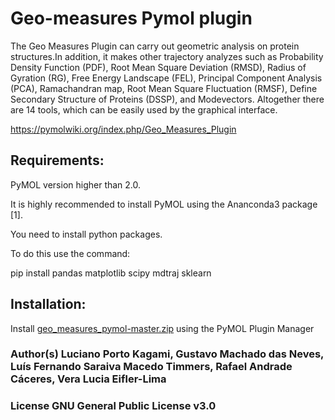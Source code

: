 # Geo-measures Pymol plugin
The Geo Measures Plugin can carry out geometric analysis on protein structures.In addition, it makes other trajectory analyzes such as Probability Density Function (PDF), Root Mean Square Deviation (RMSD), Radius of Gyration (RG), Free Energy Landscape (FEL), Principal Component Analysis (PCA), Ramachandran map, Root Mean Square Fluctuation (RMSF), Define Secondary Structure of Proteins (DSSP), and Modevectors. Altogether there are 14 tools, which can be easily used by the graphical interface.

https://pymolwiki.org/index.php/Geo_Measures_Plugin

## Requirements:

PyMOL version higher than 2.0.

It is highly recommended to install PyMOL using the Ananconda3 package [1].

You need to install python packages.

To do this use the command:

pip install pandas matplotlib scipy mdtraj sklearn

## Installation:

Install [geo_measures_pymol-master.zip](https://github.com/lkagami/geo_measures_pymol/archive/master.zip) using the PyMOL Plugin Manager

### Author(s)	Luciano Porto Kagami, Gustavo Machado das Neves, Luís Fernando Saraiva Macedo Timmers, Rafael Andrade Cáceres, Vera Lucia Eifler-Lima
### License	GNU General Public License v3.0
